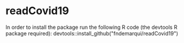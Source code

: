 # readCovid19

In order to install the package run the following R code (the devtools R package required):
devtools::install_github("fndemarqui/readCovid19")
